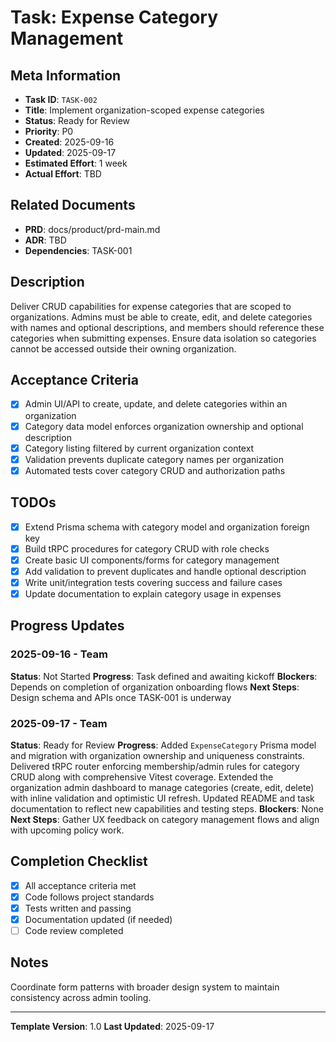 # Task: Expense Category Management

## Meta Information

- **Task ID**: `TASK-002`
- **Title**: Implement organization-scoped expense categories
- **Status**: Ready for Review
- **Priority**: P0
- **Created**: 2025-09-16
- **Updated**: 2025-09-17
- **Estimated Effort**: 1 week
- **Actual Effort**: TBD

## Related Documents

- **PRD**: docs/product/prd-main.md
- **ADR**: TBD
- **Dependencies**: TASK-001

## Description

Deliver CRUD capabilities for expense categories that are scoped to organizations. Admins must be able to create, edit, and delete categories with names and optional descriptions, and members should reference these categories when submitting expenses. Ensure data isolation so categories cannot be accessed outside their owning organization.

## Acceptance Criteria

- [x] Admin UI/API to create, update, and delete categories within an organization
- [x] Category data model enforces organization ownership and optional description
- [x] Category listing filtered by current organization context
- [x] Validation prevents duplicate category names per organization
- [x] Automated tests cover category CRUD and authorization paths

## TODOs

- [x] Extend Prisma schema with category model and organization foreign key
- [x] Build tRPC procedures for category CRUD with role checks
- [x] Create basic UI components/forms for category management
- [x] Add validation to prevent duplicates and handle optional description
- [x] Write unit/integration tests covering success and failure cases
- [x] Update documentation to explain category usage in expenses

## Progress Updates

### 2025-09-16 - Team
**Status**: Not Started
**Progress**: Task defined and awaiting kickoff
**Blockers**: Depends on completion of organization onboarding flows
**Next Steps**: Design schema and APIs once TASK-001 is underway

### 2025-09-17 - Team
**Status**: Ready for Review
**Progress**: Added `ExpenseCategory` Prisma model and migration with organization ownership and uniqueness constraints. Delivered tRPC router enforcing membership/admin rules for category CRUD along with comprehensive Vitest coverage. Extended the organization admin dashboard to manage categories (create, edit, delete) with inline validation and optimistic UI refresh. Updated README and task documentation to reflect new capabilities and testing steps.
**Blockers**: None
**Next Steps**: Gather UX feedback on category management flows and align with upcoming policy work.

## Completion Checklist

- [x] All acceptance criteria met
- [x] Code follows project standards
- [x] Tests written and passing
- [x] Documentation updated (if needed)
- [ ] Code review completed

## Notes

Coordinate form patterns with broader design system to maintain consistency across admin tooling.

---

**Template Version**: 1.0
**Last Updated**: 2025-09-17
